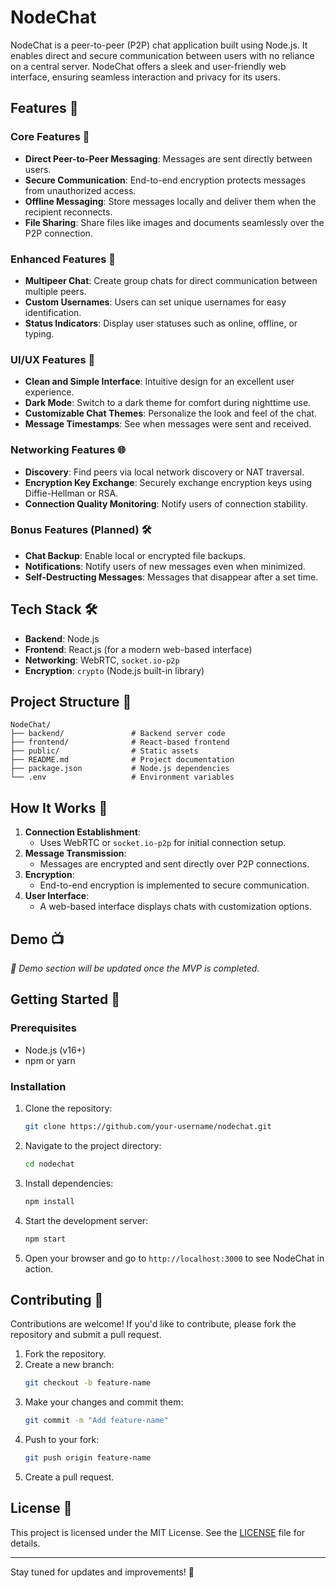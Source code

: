 # NodeChat

NodeChat is a peer-to-peer (P2P) chat application built using Node.js. It enables direct and secure communication between users with no reliance on a central server. NodeChat offers a sleek and user-friendly web interface, ensuring seamless interaction and privacy for its users.

## Features 🎯

### Core Features 🚀
- **Direct Peer-to-Peer Messaging**: Messages are sent directly between users.
- **Secure Communication**: End-to-end encryption protects messages from unauthorized access.
- **Offline Messaging**: Store messages locally and deliver them when the recipient reconnects.
- **File Sharing**: Share files like images and documents seamlessly over the P2P connection.

### Enhanced Features 🌟
- **Multipeer Chat**: Create group chats for direct communication between multiple peers.
- **Custom Usernames**: Users can set unique usernames for easy identification.
- **Status Indicators**: Display user statuses such as online, offline, or typing.

### UI/UX Features 🎨
- **Clean and Simple Interface**: Intuitive design for an excellent user experience.
- **Dark Mode**: Switch to a dark theme for comfort during nighttime use.
- **Customizable Chat Themes**: Personalize the look and feel of the chat.
- **Message Timestamps**: See when messages were sent and received.

### Networking Features 🌐
- **Discovery**: Find peers via local network discovery or NAT traversal.
- **Encryption Key Exchange**: Securely exchange encryption keys using Diffie-Hellman or RSA.
- **Connection Quality Monitoring**: Notify users of connection stability.

### Bonus Features (Planned) 🛠️
- **Chat Backup**: Enable local or encrypted file backups.
- **Notifications**: Notify users of new messages even when minimized.
- **Self-Destructing Messages**: Messages that disappear after a set time.

## Tech Stack 🛠️
- **Backend**: Node.js
- **Frontend**: React.js (for a modern web-based interface)
- **Networking**: WebRTC, `socket.io-p2p`
- **Encryption**: `crypto` (Node.js built-in library)

## Project Structure 📂
```
NodeChat/
├── backend/               # Backend server code
├── frontend/              # React-based frontend
├── public/                # Static assets
├── README.md              # Project documentation
├── package.json           # Node.js dependencies
└── .env                   # Environment variables
```

## How It Works 🔧
1. **Connection Establishment**:
   - Uses WebRTC or `socket.io-p2p` for initial connection setup.
2. **Message Transmission**:
   - Messages are encrypted and sent directly over P2P connections.
3. **Encryption**:
   - End-to-end encryption is implemented to secure communication.
4. **User Interface**:
   - A web-based interface displays chats with customization options.

## Demo 📺
_🚧 Demo section will be updated once the MVP is completed._

## Getting Started 🏁

### Prerequisites
- Node.js (v16+)
- npm or yarn

### Installation
1. Clone the repository:
   ```bash
   git clone https://github.com/your-username/nodechat.git
   ```
2. Navigate to the project directory:
   ```bash
   cd nodechat
   ```
3. Install dependencies:
   ```bash
   npm install
   ```
4. Start the development server:
   ```bash
   npm start
   ```
5. Open your browser and go to `http://localhost:3000` to see NodeChat in action.

## Contributing 🤝
Contributions are welcome! If you'd like to contribute, please fork the repository and submit a pull request.

1. Fork the repository.
2. Create a new branch:
   ```bash
   git checkout -b feature-name
   ```
3. Make your changes and commit them:
   ```bash
   git commit -m "Add feature-name"
   ```
4. Push to your fork:
   ```bash
   git push origin feature-name
   ```
5. Create a pull request.

## License 📜
This project is licensed under the MIT License. See the [LICENSE](LICENSE) file for details.

---

Stay tuned for updates and improvements! 🚀
